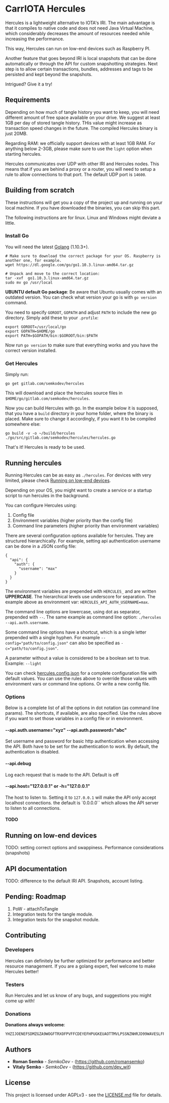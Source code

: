 # CarrIOTA Hercules

Hercules is a lightweight alternative to IOTA's IRI. The main advantage is that it compiles
to native code and does not need Java Virtual Machine, which considerably decreases the amount
of resources needed while increasing the performance.

This way, Hercules can run on low-end devices such as Raspberry PI.

Another feature that goes beyond IRI is local snapshots that can be done automatically
or through the API for custom snapshotting strategies. Next step is to allow certain transactions,
bundles, addresses and tags to be persisted and kept beyond the snapshots.

Intrigued? Give it a try!

## Requirements

Depending on how much of tangle history you want to keep, you will need different amount of free
space available on your drive. We suggest at least 1GB per day of stored tangle history.
THis value might increase as transaction speed changes in the future.
The compiled Hercules binary is just 20MB.

Regarding RAM: we officially support devices with at least 1GB RAM. For anything below 2-3GB, please 
make sure to use the `light` option when starting hercules.

Hercules communicates over UDP with other IRI and Hercules nodes. This means that if you are
behind a proxy or a router, you will need to setup a rule to allow connections to that port.
The default UDP port is `14600`.

## Building from scratch

These instructions will get you a copy of the project up and running on your local machine.
If you have downloaded the binaries, you can skip this part.

The following instructions are for linux. Linux and Windows might deviate a little.

### Install Go

You will need the latest [Golang](https://golang.org/dl/) (1.10.3+).

```
# Make sure to download the correct package for your OS. Raspberry is another one, for example.
wget https://dl.google.com/go/go1.10.3.linux-amd64.tar.gz

# Unpack and move to the correct location:
tar -xvf  go1.10.3.linux-amd64.tar.gz
sudo mv go /usr/local
```

**UBUNTU default Go package**: Be aware that Ubuntu usually comes with an outdated version. You can check what version
your go is with `go version` command.

You need to specify `GOROOT`, `GOPATH` and adjust `PATH` to include the new go directory.
Simply add these to your `.profile`:

```
export GOROOT=/usr/local/go
export GOPATH=$HOME/go
export PATH=$GOPATH/bin:$GOROOT/bin:$PATH
```

Now run `go version` to make sure that everything works and you have the correct version installed.

### Get Hercules

Simply run:

```
go get gitlab.com/semkodev/hercules
```

This will download and place the hercules source files in `$HOME/go/gitlab.com/semkodev/hercules`.

Now you can build Hercules with go. In the example below it is supposed, that you have
a `build` directory in your home folder, where the binary is placed. Make sure to
change it accordingly, if you want it to be compiled somewhere else:

```
go build -v -o ~/build/hercules ./go/src/gitlab.com/semkodev/hercules/hercules.go
```

That's it! Hercules is ready to be used.

## Running hercules

Running Hercules can be as easy as `./hercules`. For devices with very limited, please check 
[Running on low-end devices](#running-on-low-end-devices).

Depending on your OS, you might want to create a service or a startup script to run hercules
in the background.

You can configure Hercules using:

1. Config file
2. Environment variables (higher priority than the config file)
3. Command line parameters (higher priority than environment variables)

There are several configuration options available for hercules. They are structured hierarchically.
For example, setting api authentication username can be done in a JSON config file:

```
{
  "api": {
    "auth": {
      "username": "max"
    }
  }
}
```

The environment variables are prepended with `HERCULES_` and are written **UPPERCASE**.
The hierarchical levels use underscore for separation.
The example above as environment var: `HERCULES_API_AUTH_USERNAME=max`.

The command line options are lowercase, using dot as separator, prepended with `--`.
The same example as command line option: `./hercules --api.auth.username`.

Some command line options have a shortcut, which is a single letter prepended with a
single hyphen. For example `--config="path/to/config.json"` can also be specified as
`-c="path/to/config.json"`.

A parameter without a value is considered to be a boolean set to true. Example: `--light`

You can check [hercules.config.json](hercules.config.json) for a complete configuration file
with default values. You can use the rules above to override those values with environment vars
or command line options. Or write a new config file.

### Options

Below is a complete list of all the options in dot notation (as command line params).
The shortcuts, if available, are also specified. Use the rules above if you want to set those
variables in a config file or in environment.

#### --api.auth.username="xyz" --api.auth.password="abc"

Set username and password for basic http authentication when accessing the API.
Both have to be set for the authentication to work.
By default, the authentication is disabled.

#### --api.debug

Log each request that is made to the API. Default is off

#### --api.host="127.0.0.1" or -h="127.0.0.1"

The host to listen to. Setting it to `127.0.0.1` will make the API only accept localhost connections.
the default is `0.0.0.0`` which allows the API server to listen to all connections.

#### TODO

## Running on low-end devices

TODO: setting correct options and swappiness. Performance considerations (snapshots)

## API documentation

TODO: difference to the default IRI API. Snapshots, account listing.

## Pending: Roadmap

1. PoW - attachToTangle
2. Integration tests for the tangle module.
3. Integration tests for the snapshot module.

## Contributing

### Developers

Hercules can definitely be further optimized for performance and better resource management.
If you are a golang expert, feel welcome to make Hercules better!

### Testers

Run Hercules and let us know of any bugs, and suggestions you might come up with!

### Donations

**Donations always welcome**:

```
YHZIJOENEFSDMZGZA9WOGFTRXOFPVFFCDEYEFHPUGKEUAOTTMVLPSSNZNHRJD99WAVESLFPSGLMTUEIBDZRKBKXWZD
```

## Authors

* **Roman Semko** - *SemkoDev* - (https://github.com/romansemko)
* **Vitaly Semko** - *SemkoDev* - (https://github.com/dev_wit)

## License

This project is licensed under AGPLv3 - see the [LICENSE.md](LICENSE.md) file for details.